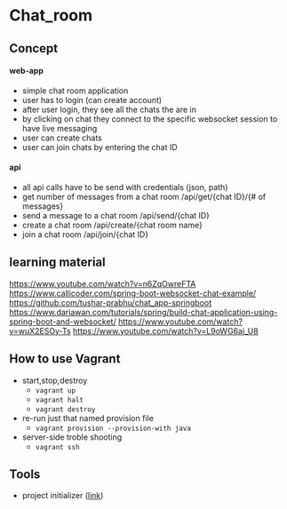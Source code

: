 # Chat_room

## Concept
#### web-app
- simple chat room application
- user has to login (can create account)
- after user login, they see all the chats the are in
- by clicking on chat they connect to the specific websocket session to have live messaging
- user can create chats
- user can join chats by entering the chat ID

#### api
- all api calls have to be send with credentials (json, path)
- get number of messages from a chat room /api/get/{chat ID}/{# of messages}
- send a message to a chat room /api/send/{chat ID}
- create a chat room /api/create/{chat room name}
- join a chat room /api/join/{chat ID}

## learning material
https://www.youtube.com/watch?v=n6ZqOwreFTA
https://www.callicoder.com/spring-boot-websocket-chat-example/
https://github.com/tushar-prabhu/chat_app-springboot
https://www.dariawan.com/tutorials/spring/build-chat-application-using-spring-boot-and-websocket/
https://www.youtube.com/watch?v=wuX2ESOy-Ts
https://www.youtube.com/watch?v=L9oWG6aj_U8

## How to use Vagrant
- start,stop,destroy
    - `vagrant up`
    - `vagrant halt`
    - `vagrant destroy`
- re-run just that named provision file
    - `vagrant provision --provision-with java`
- server-side troble shooting
    - `vagrant ssh`

## Tools
- project initializer ([link](https://start.spring.io/))